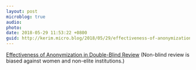 ```yaml
---
layout: post
microblog: true
audio: 
photo: 
date: 2018-05-29 11:53:22 +0800
guid: http://kerim.micro.blog/2018/05/29/effectiveness-of-anonymization.html
---
```

[Effectiveness of Anonymization in Double-Blind Review](http://cacm.acm.org/magazines/2018/6/228027-effectiveness-of-anonymization-in-double-blind-review/fulltext) (Non-blind review is biased against women and non-elite institutions.)
